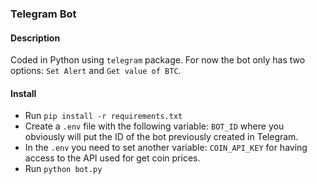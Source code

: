 ### Telegram Bot

#### Description
Coded in Python using `telegram` package. For now the bot only has two options: `Set Alert` and `Get value of BTC`.

#### Install
- Run `pip install -r requirements.txt`
- Create a `.env` file with the following variable: `BOT_ID` where you obviously will put the ID of the bot previously created in Telegram.
- In the `.env` you need to set another variable: `COIN_API_KEY` for having access to the API used for get coin prices.
- Run `python bot.py`
